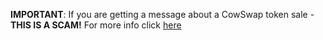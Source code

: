 **IMPORTANT**: If you are getting a message about a CowSwap token sale - **THIS IS A SCAM!** For more info click [here](https://discord.com/channels/869166959739170836/869948218388119584/911951973547393126)
